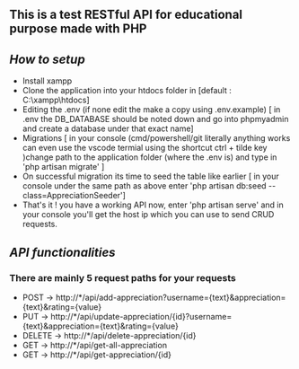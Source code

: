 ## This is a test RESTful API for educational purpose made with PHP 

## _How to setup_
 -  Install xampp
 - Clone the application into your htdocs folder in [default : C:\xampp\htdocs]
 - Editing the .env (if none edit the make a copy using .env.example) [ in .env the DB_DATABASE should be noted down and go into phpmyadmin and create a database under that exact name]
 - Migrations [ in your console (cmd/powershell/git literally anything works can even use the vscode termial using the shortcut ctrl + tilde key )change path to the application folder (where the .env is) and type in 'php artisan migrate' ]
 - On successful migration its time to seed the table like earlier [ in your console under the same path as above enter 'php artisan db:seed --class=AppreciationSeeder']
 - That's it ! you have a working API now, enter 'php artisan serve' and in your console you'll get the host ip which you can use to send CRUD requests.


 ## _API functionalities_
 ### There are mainly 5 request paths for your requests
  - POST -> http://*/api/add-appreciation?username={text}&appreciation={text}&rating={value}
  - PUT -> http://*/api/update-appreciation/{id}?username={text}&appreciation={text}&rating={value}
  - DELETE -> http://*/api/delete-appreciation/{id}
  - GET -> http://*/api/get-all-appreciation
  - GET -> http://*/api/get-appreciation/{id}
